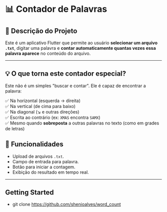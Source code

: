 # 📊 Contador de Palavras

## 🧩 Descrição do Projeto

Este é um aplicativo Flutter que permite ao usuário **selecionar um arquivo `.txt`**, digitar uma palavra e **contar automaticamente quantas vezes essa palavra aparece** no conteúdo do arquivo.

---

## 💡 O que torna este contador especial?

Este não é um simples "buscar e contar". Ele é capaz de encontrar a palavra:

✅ Na horizontal (esquerda → direita)  
✅ Na vertical (de cima para baixo)  
✅ Na diagonal (↘️ e outras direções)  
✅ Escrita ao contrário (ex: `XMAS` encontra `SAMX`)  
✅ Mesmo quando **sobreposta** a outras palavras no texto (como em grades de letras)

## 🚀 Funcionalidades

- Upload de arquivos `.txt`.
- Campo de entrada para palavra.
- Botão para iniciar a contagem.
- Exibição do resultado em tempo real.

---

## Getting Started

- git clone https://github.com/shenioalves/word_count
